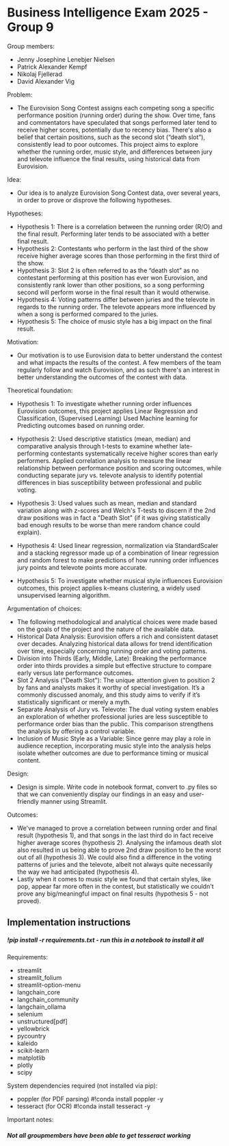 # Business Intelligence Exam 2025 - Group 9

Group members:
- Jenny Josephine Lenebjer Nielsen
- Patrick Alexander Kempf
- Nikolaj Fjellerad
- David Alexander Vig

Problem:
* The Eurovision Song Contest assigns each competing song a specific performance position (running order) during the show. Over time, fans and commentators have speculated that songs performed later tend to receive higher scores, potentially due to recency bias. There's also a belief that certain positions, such as the second slot (“death slot”), consistently lead to poor outcomes. This project aims to explore whether the running order, music style, and differences between jury and televote influence the final results, using historical data from Eurovision.

Idea:
* Our idea is to analyze Eurovision Song Contest data, over several years, in order to prove or disprove the following hypotheses.

Hypotheses:
- Hypothesis 1: There is a correlation between the running order (R/O) and the final result. Performing later tends to be associated with a better final result.
- Hypothesis 2: Contestants who perform in the last third of the show receive higher average scores than those performing in the first third of the show.
- Hypothesis 3: Slot 2 is often referred to as the “death slot” as no contestant performing at this position has ever won Eurovision, and consistently rank lower than other positions, so a song performing second will perform worse in the final result than it would otherwise.
- Hypothesis 4: Voting patterns differ between juries and the televote in regards to the running order. The televote appears more influenced by when a song is performed compared to the juries.
- Hypothesis 5: The choice of music style has a big impact on the final result.

Motivation:
* Our motivation is to use Eurovision data to better understand the contest and what impacts the results of the contest. A few members of the team regularly follow and watch Eurovision, and as such there's an interest in better understanding the outcomes of the contest with data.

Theoretical foundation:
* Hypothesis 1: To investigate whether running order influences Eurovision outcomes, this project applies Linear Regression and Classification, (Supervised Learning) Used Machine learning for Predicting outcomes based on running order.

* Hypothesis 2: Used descriptive statistics (mean, median) and comparative analysis through t-tests to examine whether late-performing contestants systematically receive higher scores than early performers. Applied correlation analysis to measure the linear relationship between performance position and scoring outcomes, while conducting separate jury vs. televote analysis to identify potential differences in bias susceptibility between professional and public voting.

* Hypothesis 3: Used values such as mean, median and standard variation along with z-scores and Welch's T-tests to discern if the 2nd draw positions was in fact a "Death Slot" (if it was giving statistically bad enough results to be worse than mere random chance could explain).

* Hypothesis 4: Used linear regression, normalization via StandardScaler and a stacking regressor made up of a combination of linear regression and random forest to make predictions of how running order influences jury points and televote points more accurate.

* Hypothesis 5: To investigate whether musical style influences Eurovision outcomes, this project applies k-means clustering, a widely used unsupervised learning algorithm.

Argumentation of choices:
* The following methodological and analytical choices were made based on the goals of the project and the nature of the available data.
* Historical Data Analysis: Eurovision offers a rich and consistent dataset over decades. Analyzing historical data allows for trend identification over time, especially concerning running order and voting patterns.
* Division into Thirds (Early, Middle, Late): Breaking the performance order into thirds provides a simple but effective structure to compare early versus late performance outcomes. 
* Slot 2 Analysis ("Death Slot"): The unique attention given to position 2 by fans and analysts makes it worthy of special investigation. It’s a commonly discussed anomaly, and this study aims to verify if it’s statistically significant or merely a myth.
* Separate Analysis of Jury vs. Televote: The dual voting system enables an exploration of whether professional juries are less susceptible to performance order bias than the public. This comparison strengthens the analysis by offering a control variable.
* Inclusion of Music Style as a Variable: Since genre may play a role in audience reception, incorporating music style into the analysis helps isolate whether outcomes are due to performance timing or musical content. 

Design:
* Design is simple. Write code in notebook format, convert to .py files so that we can conveniently display our findings in an easy and user-friendly manner using Streamlit.

Outcomes:
* We've managed to prove a correlation between running order and final result (hypothesis 1), and that songs in the last third do in fact receive higher average scores (hypothesis 2). Analysing the infamous death slot also resulted in us being able to prove 2nd draw position to be the worst out of all (hypothesis 3). We could also find a difference in the voting patterns of juries and the televote, albeit not always quite necessarily the way we had anticipated (hypothesis 4).
* Lastly when it comes to music style we found that certain styles, like pop, appear far more often in the contest, but statistically we couldn't prove any big/meaningful impact on final results (hypothesis 5 - not proved).

## Implementation instructions
##### !pip install -r requirements.txt - run this in a notebook to install it all

Requirements:
- streamlit
- streamlit_folium
- streamlit-option-menu
- langchain_core
- langchain_community
- langchain_ollama
- selenium
- unstructured[pdf]
- yellowbrick
- pycountry
- kaleido
- scikit-learn
- matplotlib
- plotly
- scipy

System dependencies required (not installed via pip):
- poppler (for PDF parsing) #!conda install poppler -y
- tesseract (for OCR) #!conda install tesseract -y

Important notes:
##### Not all groupmembers have been able to get tesseract working
